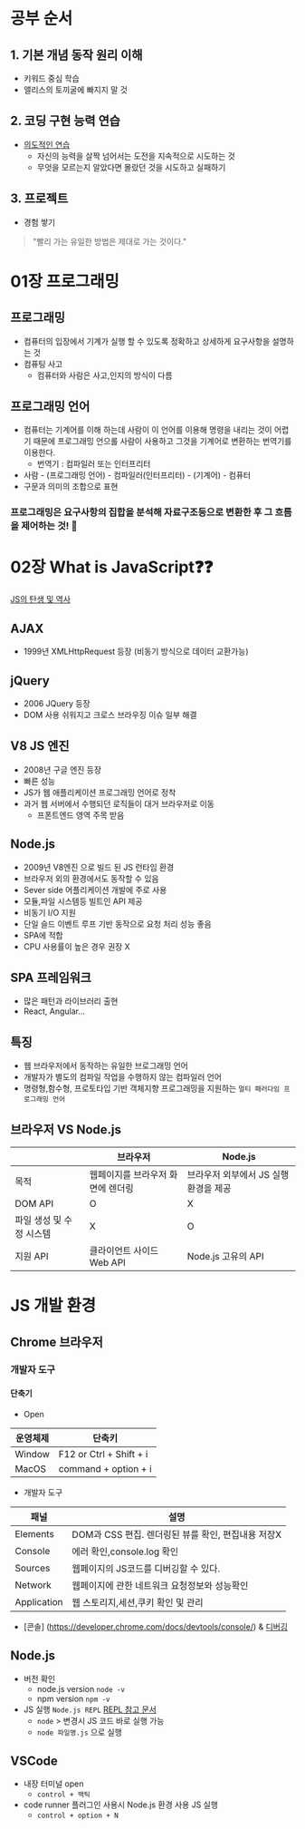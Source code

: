 # 공부 순서
## 1. 기본 개념 동작 원리 이해
- 키워드 중심 학습
- 앨리스의 토끼굴에 빠지지 말 것

## 2. 코딩 구현 능력 연습
- [의도적인 연습](http://coachround.com/deliberate-practice/)
  - 자신의 능력을 살짝 넘어서는 도전을 지속적으로 시도하는 것
  - 무엇을 모르는지 알았다면 몰랐던 것을 시도하고 실패하기
## 3. 프로젝트
- 경험 쌓기

> "빨리 가는 유일한 방법은 제대로 가는 것이다."

# 01장 프로그래밍
## 프로그래밍
- 컴퓨터의 입장에서 기계가 실행 할 수 있도록 정확하고 상세하게 요구사항을 설명하는 것
- 컴퓨팅 사고
  - 컴퓨터와 사람은 사고,인지의 방식이 다름
  
## 프로그래밍 언어
- 컴퓨터는 기계어를 이해 하는데 사람이 이 언어를 이용해 명령을 내리는 것이 어렵기 때문에 프로그래밍 언으롤 사람이 사용하고 그것을 기계어로 변환하는 번역기를 이용한다.
  - 번역기 : 컴파일러 또는 인터프리터
- 사람 - (프로그래밍 언어) - 컴파일러(인터프리터) - (기계어) - 컴퓨터
- 구문과 의미의 조합으로 표현

### 프로그래밍은 요구사항의 집합을 분석해 자료구조등으로 변환한 후 그 흐름을 제어하는 것! 🙂

# 02장 What is JavaScript❓❓

[JS의 탄생 및 역사](https://youtu.be/wcsVjmHrUQg)

## AJAX 
- 1999년 XMLHttpRequest 등장 (비동기 방식으로 데이터 교환가능)

## jQuery
- 2006 JQuery 등장
- DOM 사용 쉬워지고 크로스 브라우징 이슈 일부 해결

## V8 JS 엔진
- 2008년 구글 엔진 등장
- 빠른 성능
- JS가 웹 애플리케이션 프로그래밍 언어로 정착
- 과거 웹 서버에서 수행되던 로직들이 대거 브라우저로 이동
  - 프폰트엔드 영역 주목 받음

## Node.js
- 2009년 V8엔진 으로 빌드 된 JS 런타임 환경
- 브라우저 외의 환경에서도 동작할 수 있음
- Sever side 어플리케이션 개발에 주로 사용
- 모듈,파일 시스템등 빌트인 API 제공
- 비동기 I/O 지원
- 단일 슬드 이벤트 루프 기반 동작으로 요청 처리 성능 좋음
- SPA에 적합
- CPU 사용률이 높은 경우 권장 X


## SPA 프레임워크
- 많은 패턴과 라이브러리 출현
- React, Angular...

## 특징
- 웹 브라우저에서 동작하는 유일한 브로그래밍 언어
- 개발자가 별도의 컴파일 작업을 수행하지 않는 컴파일러 언어
- 명령형,함수형, 프로토타입 기반 객체지향 프로그래밍을 지원하는 `멀티 패러다임 프로그래밍 언어`

## 브라우저 VS Node.js
||브라우저|Node.js|
|-|-|-|
|목적|웹페이지를 브라우저 화면에 렌더링|브라우저 외부에서 JS 실행 환경을 제공|
|DOM API|O|X|
|파일 생성 및 수정 시스템|X|O|
|지원 API|클라이언트 사이드 Web API|Node.js 고유의 API|

# JS 개발 환경
## Chrome 브라우저
### 개발자 도구
#### 단축기
- Open

|운영체제|단축키|
|-|-|
|Window|F12 or Ctrl + Shift + i|
|MacOS|command + option + i|
- 개발자 도구

|패널|설명|
|-|-|
|Elements|DOM과 CSS 편집. 렌더링된 뷰를 확인, 편집내용 저장X|
|Console|에러 확인,console.log 확인|
|Sources|웹페이지의 JS코드를 디버깅할 수 있다.|
|Network|웹페이지에 관한 네트워크 요청정보와 성능확인|
|Application|웹 스토리지,세션,쿠키 확인 및 관리|

- [콘솔] (https://developer.chrome.com/docs/devtools/console/) & [디버깅](https://developer.chrome.com/docs/devtools/javascript/)

## Node.js

- 버전 확인
  - node.js version `node -v`
  - npm version `npm -v`
- JS 실행 `Node.js REPL` [REPL 참고 문서](https://nodejs.org/dist/latest/docs/api/repl.html#repl_repl)
  - `node` > 변경시 JS 코드 바로 실행 가능
  - `node 파일명.js` 으로 실행


## VSCode

- 내장 터미널 open
  - `control + 백틱`
- code runner 플러그인 사용시 Node.js 환경 사용 JS 실행
  - `control + option + N`
